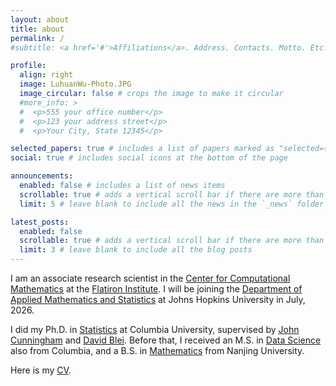 ```yaml
---
layout: about
title: about
permalink: /
#subtitle: <a href='#'>Affiliations</a>. Address. Contacts. Motto. Etc.

profile:
  align: right
  image: LuhuanWu-Photo.JPG
  image_circular: false # crops the image to make it circular
  #more_info: >
  #  <p>555 your office number</p>
  #  <p>123 your address street</p>
  #  <p>Your City, State 12345</p>

selected_papers: true # includes a list of papers marked as "selected={true}"
social: true # includes social icons at the bottom of the page

announcements:
  enabled: false # includes a list of news items
  scrollable: true # adds a vertical scroll bar if there are more than 3 news items
  limit: 5 # leave blank to include all the news in the `_news` folder

latest_posts:
  enabled: false
  scrollable: true # adds a vertical scroll bar if there are more than 3 new posts items
  limit: 3 # leave blank to include all the blog posts
---
```


I am an associate research scientist in the [Center for Computational Mathematics](https://www.simonsfoundation.org/flatiron/center-for-computational-mathematics/) at the [Flatiron Institute](https://www.simonsfoundation.org/flatiron/). I will be joining the [Department of Applied Mathematics and Statistics](https://engineering.jhu.edu/ams/) at Johns Hopkins University in July, 2026. 

I did my Ph.D. in [Statistics](https://stat.columbia.edu/) at Columbia University, supervised by [John Cunningham](https://sites.stat.columbia.edu/cunningham/) and [David Blei](https://www.cs.columbia.edu/~blei/). Before that, I received an M.S. in [Data Science](https://datascience.columbia.edu/) also from Columbia, and a B.S. in [Mathematics](https://njunju.nju.edu.cn/EN/7f/77/c7136a163703/page.htm) from Nanjing University. 

Here is my [CV](../assets/pdf/LuhuanWu_CV.pdf). 